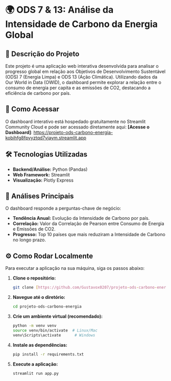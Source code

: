 # 🌍 ODS 7 & 13: Análise da Intensidade de Carbono da Energia Global

## 📝 Descrição do Projeto

Este projeto é uma aplicação web interativa desenvolvida para analisar o progresso global em relação aos Objetivos de Desenvolvimento Sustentável (ODS) 7 (Energia Limpa) e ODS 13 (Ação Climática). Utilizando dados da Our World in Data (OWID), o dashboard permite explorar a relação entre o consumo de energia per capita e as emissões de CO2, destacando a eficiência de carbono por país.

## 🚀 Como Acessar

O dashboard interativo está hospedado gratuitamente no Streamlit Community Cloud e pode ser acessado diretamente aqui:
**[Acesse o Dashboard]**: https://projeto-ods-carbono-energia-kobihfg8fpvyztqd7vjaym.streamlit.app

## 🛠️ Tecnologias Utilizadas

* **Backend/Análise:** Python (Pandas)
* **Web Framework:** Streamlit
* **Visualização:** Plotly Express

## 🔬 Análises Principais

O dashboard responde a perguntas-chave de negócio:
* **Tendência Anual:** Evolução da Intensidade de Carbono por país.
* **Correlação:** Valor da Correlação de Pearson entre Consumo de Energia e Emissões de CO2.
* **Progresso:** Top 10 países que mais reduziram a Intensidade de Carbono no longo prazo.

## ⚙️ Como Rodar Localmente

Para executar a aplicação na sua máquina, siga os passos abaixo:

1.  **Clone o repositório:**
    ```bash
    git clone [https://github.com/Gustavox0207/projeto-ods-carbono-energia.git](https://github.com/Gustavox0207/projeto-ods-carbono-energia.git) 
    ```
2.  **Navegue até o diretório:**
    ```bash
    cd projeto-ods-carbono-energia
    ```
3.  **Crie um ambiente virtual (recomendado):**
    ```bash
    python -m venv venv
    source venv/bin/activate  # Linux/Mac
    venv\Scripts\activate      # Windows
    ```
4.  **Instale as dependências:**
    ```bash
    pip install -r requirements.txt
    ```
5.  **Execute a aplicação:**
    ```bash
    streamlit run app.py
    ```
